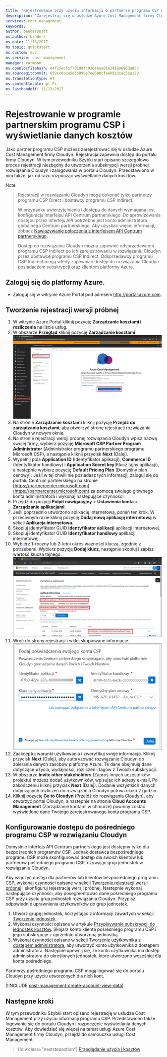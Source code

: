 ```yaml
---
title: "Rejestrowanie przy użyciu informacji o partnerze programu CSP w usłudze Azure Cost Management | Microsoft Docs"
description: "Zarejestruj się w usłudze Azure Cost Management firmy Cloudyn przy użyciu informacji o partnerze programu CSP."
services: cost-management
keywords: 
author: bandersmsft
ms.author: banders
ms.date: 11/13/2017
ms.topic: quickstart
ms.custom: mvc
ms.service: cost-management
manager: carmonm
ms.openlocfilehash: 84f2fec61f791d4fc9264eaa01e24180696da853
ms.sourcegitcommit: 659cc0ace5d3b996e7e8608cfa4991dcac3ea129
ms.translationtype: HT
ms.contentlocale: pl-PL
ms.lasthandoff: 11/13/2017
---
```

# <a name="register-with-the-csp-partner-program-and-view-cost-data"></a>Rejestrowanie w programie partnerskim programu CSP i wyświetlanie danych kosztów

Jako partner programu CSP możesz zarejestrować się w usłudze Azure Cost Management firmy Cloudyn. Rejestracja zapewnia dostęp do portalu firmy Cloudyn. W tym przewodniku Szybki start opisano szczegółowo proces rejestracji niezbędny do utworzenia subskrypcji wersji próbnej rozwiązania Cloudyn i zalogowania w portalu Cloudyn. Przedstawiono w nim także, jak od razu rozpocząć wyświetlanie danych kosztów.


>[!NOTE]

>Rejestracji w rozwiązaniu Cloudyn mogą dokonać tylko partnerzy programu CSP Direct i dostawcy programu CSP Indirect.
>
>W przypadku uwierzytelniania i dostępu do danych wymagana jest konfiguracja interfejsu API Centrum partnerskiego. Do aprowizowania dostępu przez interfejs API potrzebne jest konto administratora globalnego Centrum partnerskiego.
Aby uzyskać więcej informacji, zobacz [Nawiązywanie połączenia z interfejsem API Centrum partnerskiego](https://msdn.microsoft.com/library/partnercenter/mt709136.aspx).
>
>Dostęp do rozwiązania Cloudyn można zapewnić odsprzedawcom programu CSP Indirect po ich zarejestrowaniu w rozwiązaniu Cloudyn przez dostawcę programu CSP Indirect. Odsprzedawcy programu CSP Indirect mogą wtedy zapewniać dostęp do rozwiązania Cloudyn posiadaczom subskrypcji oraz klientom platformy Azure.

## <a name="log-in-to-azure"></a>Zaloguj się do platformy Azure.

- Zaloguj się w witrynie Azure Portal pod adresem http://portal.azure.com.

## <a name="create-a-trial-registration"></a>Tworzenie rejestracji wersji próbnej

1. W witrynie Azure Portal kliknij pozycję **Zarządzanie kosztami i rozliczenia** na liście usług.
2. W obszarze **Przegląd** kliknij pozycję **Zarządzanie kosztami**  
    ![Strona Zarządzanie kosztami](./media/quick-register-csp/cost-mgt-billing-service.png)
3. Na stronie **Zarządzanie kosztami** kliknij pozycję **Przejdź do zarządzania kosztami**, aby otworzyć stronę rejestracji rozwiązania Cloudyn w nowym oknie.
4. Na stronie rejestracji wersji próbnej rozwiązania Cloudyn wpisz nazwę swojej firmy, wybierz pozycję **Microsoft CSP Partner Program Administrator** (Administrator programu partnerskiego programu Microsoft CSP), a następnie kliknij przycisk **Next** (Dalej).  
5. Wypełnij pola **Application ID** (Identyfikator aplikacji), **Commerce ID** (Identyfikator handlowy) i **Application Secret key**(Klucz tajny aplikacji), a następnie wybierz pozycję **Default Pricing Plan** (Domyślny plan cenowy). Jeśli w tej chwili nie posiadasz tych informacji, zaloguj się do portalu Centrum partnerskiego na stronie [https://partnercenter.microsoft.com](https://partnercenter.microsoft.com) za pomocą swojego głównego konta administratora i wykonaj następujące czynności:
  1. Przejdź do pozycji **Pulpit nawigacyjny** > **Ustawienia konta** > **Zarządzanie aplikacjami**.
  2. Jeśli poprzednio utworzono aplikację internetową, pomiń ten krok. W przeciwnym razie kliknij pozycję **Dodaj nową aplikację internetową** w sekcji **Aplikacja internetowa**.
  3. Skopiuj identyfikator GUID **Identyfikator aplikacji** aplikacji internetowej.
  4. Skopiuj identyfikator GUID **Identyfikator handlowy** aplikacji internetowej.
  5. Wybierz 1-roczny lub 2-letni okres ważności klucza, zgodnie z potrzebami. Wybierz pozycję **Dodaj klucz**, następnie skopiuj i zapisz wartość klucza tajnego.  
    ![Centrum partnerskie programu CSP](./media/quick-register-csp/csp-partner-center.png)
  6. Wróć do strony rejestracji i wklej skopiowane informacje.  
      ![Poświadczenia konta programu CSP](./media/quick-register-csp/csp-reg.png)
6. Zaakceptuj warunki użytkowania i zweryfikuj swoje informacje. Kliknij przycisk **Next** (Dalej), aby autoryzować rozwiązanie Cloudyn do zbierania danych zasobów platformy Azure. Te dane obejmują dane dotyczące użycia, wydajności, rozliczeń i tagów z Twoich subskrypcji.  
7. W obszarze **Invite other stakeholders** (Zaproś innych uczestników projektu) możesz dodać użytkowników, wpisując ich adresy e-mail. Po zakończeniu kliknij przycisk **Next** (Dalej). Dodanie wszystkich danych dotyczących rozliczeń do rozwiązania Cloudyn potrwa około 2 godzin.
8. Kliknij pozycję **Go to Cloudyn** (Przejdź do rozwiązania Cloudyn), aby otworzyć portal Cloudyn, a następnie na stronie **Cloud Accounts Management** (Zarządzanie kontami w chmurze) powinny zostać wyświetlone dane Twojego zarejestrowanego konta programu CSP.

## <a name="configure-indirect-csp-access-in-cloudyn"></a>Konfigurowanie dostępu do pośredniego programu CSP w rozwiązaniu Cloudyn

Domyślnie interfejs API Centrum partnerskiego jest dostępny tylko dla bezpośrednich programów CSP. Jednak dostawca bezpośredniego programu CSP może skonfigurować dostęp dla swoich klientów lub partnerów pośredniego programu CSP, używając grup jednostek w rozwiązaniu Cloudyn.

Aby włączyć dostęp dla partnerów lub klientów bezpośredniego programu CSP, wykonaj czynności opisane w sekcji [Tworzenie rejestracji wersji próbnej](#create-a-trial-registration) i skonfiguruj rejestrację wersji próbnej. Następnie wykonaj następujące czynności, aby posegmentować dane pośredniego programu CSP przy użyciu grup jednostek rozwiązania Cloudyn. Przypisz odpowiednie uprawnienia użytkowników do grup jednostek.

1. Utwórz grupę jednostek, korzystając z informacji zawartych w sekcji [Tworzenie jednostek](tutorial-user-access.md#create-entities).
2. Wykonaj czynności opisane w artykule [Przypisywanie subskrypcji do jednostek kosztów](https://support.cloudyn.com/hc/en-us/articles/115005139425-Video-Assigning-subscriptions-to-Cost-Entities). Skojarz konto klienta pośredniego programu CSP i jego subskrypcje z uprzednio utworzoną jednostką.
3. Wykonaj czynności opisane w sekcji [Tworzenie użytkownika z dostępem administratora](tutorial-user-access.md#create-a-user-with-admin-access), aby utworzyć konto użytkownika z dostępem administratora. Następnie upewnij się, że konto użytkownika ma dostęp administratora do określonych jednostek, które utworzono wcześniej dla konta pośredniego.

Partnerzy pośredniego programu CSP mogą logować się do portalu Cloudyn przy użyciu utworzonych dla nich kont.


[!INCLUDE [cost-management-create-account-view-data](../../includes/cost-management-create-account-view-data.md)]

## <a name="next-steps"></a>Następne kroki

W tym przewodniku Szybki start opisano rejestrację w usłudze Cost Management przy użyciu informacji programu CSP. Przedstawiono także logowanie się do portalu Cloudyn i rozpoczęcie wyświetlania danych kosztów. Aby dowiedzieć się więcej na temat usługi Azure Cost Management firmy Cloudyn, przejdź do samouczka usługi Cost Management.

> [!div class="nextstepaction"]
> [Przeglądanie użycia i kosztów](./tutorial-review-usage.md)
